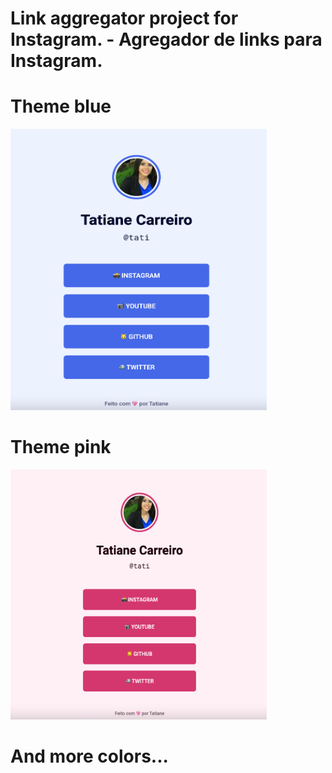 # Link aggregator project for Instagram. - Agregador de links para Instagram.

# Theme blue
<img src="blue.png" alt="Theme blue" height="450" width="410"/>

# Theme pink
<img src="pink.png" alt="Theme pink" height="400" width="410"/>

# And more colors...
